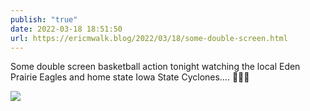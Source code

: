 ```yaml
---
publish: "true"
date: 2022-03-18 18:51:50
url: https://ericmwalk.blog/2022/03/18/some-double-screen.html
---
```

Some double screen basketball action tonight watching the local Eden Prairie Eagles and home state Iowa State Cyclones…. 🏀⛹️‍♂️


![](https://ericmwalk.blog/uploads/2022/51aa4b0cba.jpg)